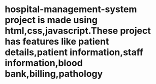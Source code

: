 # hospital-management-system project is made using html,css,javascript.These project has features like patient details,patient information,staff information,blood bank,billing,pathology

